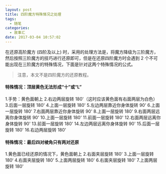 ```yaml
---
layout: post
title: 四阶魔方特殊情况之处理
tags:
  - 随笔
categories: 
  - 故事汇
date: 2017-03-04 10:57:02
---
```


在还原高阶魔方 (四阶及以上) 时，采用的处理方法是，将魔方降级为三阶魔方，然后按照三阶魔方的技巧进行还原即可，但是在还原四阶魔方时会遇到 2 个不可能出现在三阶魔方的特殊情况，下面是针对这两个特殊情况的公式。

> 注意，本文不是四阶魔方的还原教程。

#### 特殊情况：顶层黄色无法形成“十”或“L”

1.手势：黄色面朝上
2.右边两层旋转 180'（这时应该黄色面有右面两层为白色）
3.后面一层旋转 180'
4.上面一层旋转 180'
5.左边两层靠近你身体旋转 90'
6.上面一层旋转 180'
7.右面两层靠近你身体旋转 90'
8.上面一层旋转 180'
9.右面两层远离你身体旋转 90'
10.上面一层旋转 180'
11.前面一层旋转 180'
12.右面两层远离你身体旋转 90'
13.前面一层旋转 180'
14.左边两层远离你身体旋转 90'
15.后面一层旋转 180'
16.右边两层旋转 180'

#### 特殊情况：最后四对棱角只有两对还原

1.黄色面已经还原的情况下，黄色面朝上
2.右面夹层旋转 180'
3.上面一层旋转 180‘
4.右面夹层旋转 180'
5.上面两层旋转 180'
6.右面夹层旋转 180'
7.上面两层旋转 180'
